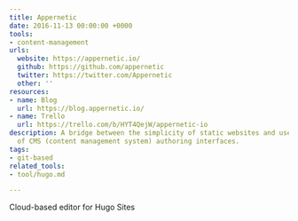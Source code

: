 ```yaml
---
title: Appernetic
date: 2016-11-13 00:00:00 +0000
tools:
- content-management
urls:
  website: https://appernetic.io/
  github: https://github.com/appernetic
  twitter: https://twitter.com/Appernetic
  other: ''
resources:
- name: Blog
  url: https://blog.appernetic.io/
- name: Trello
  url: https://trello.com/b/HYT4QejW/appernetic-io
description: A bridge between the simplicity of static websites and user-friendliness
  of CMS (content management system) authoring interfaces.
tags:
- git-based
related_tools:
- tool/hugo.md

---
```

Cloud-based editor for Hugo Sites
